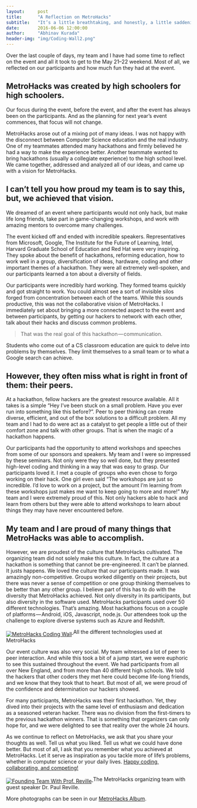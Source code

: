 ```yaml
---
layout:     post
title:      "A Reflection on MetroHacks"
subtitle:   "It’s a little breathtaking, and honestly, a little saddening to say this, but MetroHacks 2016 is over."
date:       2016-06-06 12:00:00
author:     "Abhinav Kurada"
header-img: "img/Coding-Wall2.png"
---
```

<p> Over the last couple of days, my team and I have had some time to reflect on the event and all it took to get to the May 21–22 weekend. Most of all, we reflected on our participants and how much fun they had at the event. </p>

<h2 class="section-heading">MetroHacks was created by high schoolers for high schoolers. </h2>

<p> Our focus during the event, before the event, and after the event has always been on the participants. And as the planning for next year’s event commences, that focus will not change. </p>

<p>MetroHacks arose out of a mixing pot of many ideas. I was not happy with the disconnect between Computer Science education and the real industry. One of my teammates attended many hackathons and firmly believed he had a way to make the experience better. Another teammate wanted to bring hackathons (usually a collegiate experience) to the high school level. We came together, addressed and analyzed all of our ideas, and came up with a vision for MetroHacks. </p>

<h2 class="section-heading">I can’t tell you how proud my team is to say this, but, we achieved that vision. </h2>

<p>We dreamed of an event where participants would not only hack, but make life long friends, take part in game-changing workshops, and work with amazing mentors to overcome many challenges. </p>

<p> The event kicked off and ended with incredible speakers. Representatives from Microsoft, Google, The Institute for the Future of Learning, Intel, Harvard Graduate School of Education and Red Hat were very inspiring. They spoke about the benefit of hackathons, reforming education, how to work well in a group, diversification of ideas, hardware, coding and other important themes of a hackathon. They were all extremely well-spoken, and our participants learned a ton about a diversity of fields. </p>

<p> Our participants were incredibly hard working. They formed teams quickly and got straight to work. You could almost see a sort of invisible silos forged from concentration between each of the teams. While this sounds productive, this was not the collaborative vision of MetroHacks. I immediately set about bringing a more connected aspect to the event and between participants, by getting our hackers to network with each other, talk about their hacks and discuss common problems.</p>

<blockquote>That was the real goal of this hackathon — communication. </blockquote>

<p>Students who come out of a CS classroom education are quick to delve into problems by themselves. They limit themselves to a small team or to what a Google search can achieve. </p> 

<h2 class="section-heading">However, they often miss what is right in front of them: their peers.  </h2> 

<p> At a hackathon, fellow hackers are the greatest resource available. All it takes is a simple “Hey I’ve been stuck on a small problem. Have you ever run into something like this before?”. Peer to peer thinking can create diverse, efficient, and out of the box solutions to a difficult problem. All my team and I had to do were act as a catalyst to get people a little out of their comfort zone and talk with other groups. That is when the magic of a hackathon happens. </p>

<p> Our participants had the opportunity to attend workshops and speeches from some of our sponsors and speakers. My team and I were so impressed by these seminars. Not only were they so well done, but they presented high-level coding and thinking in a way that was easy to grasp. Our participants loved it. I met a couple of groups who even chose to forgo working on their hack. One girl even said “The workshops are just so incredible. I’d love to work on a project, but the amount I’m learning from these workshops just makes me want to keep going to more and more!” My team and I were extremely proud of this. Not only hackers able to hack and learn from others but they were able to attend workshops to learn about things they may have never encountered before. </p>

<h2 class="section-heading"> My team and I are proud of many things that MetroHacks was able to accomplish. </h2> <p>However, we are proudest of the culture that MetroHacks cultivated. The organizing team did not solely make this culture. In fact, the culture at a hackathon is something that cannot be pre-engineered. It can’t be planned. It justs happens. We loved the culture that our participants made. It was amazingly non-competitive. Groups worked diligently on their projects, but there was never a sense of competition or one group thinking themselves to be better than any other group. I believe part of this has to do with the diversity that MetroHacks achieved. Not only diversity in its participants, but also diversity in the software used. MetroHacks participants used over 50 different technologies. That’s amazing. Most hackathons focus on a couple of platforms — Android, iOS, Javascript, node.js. Our attendees took up the challenge to explore diverse systems such as Azure and Redshift.</p>

<a href="https://www.flickr.com/photos/143863313@N02/sets/72157666684543924/with/26832883613/">
    <img src="{{ site.baseurl }}/img/MetroHacks-Coding-Wall.png" alt="MetroHacks Coding Wall" align="middle">
</a>
<span class="caption text-muted">All the different technologies used at MetroHacks</span>

<p> Our event culture was also very social. My team witnessed a lot of peer to peer interaction. And while this took a bit of a jump start, we were euphoric to see this sustained throughout the event. We had participants from all over New England, and from more than 40 different high schools. We told the hackers that other coders they met here could become life-long friends, and we know that they took that to heart. But most of all, we were proud of the confidence and determination our hackers showed. </p> <p> For many participants, MetroHacks was their first hackathon. Yet, they dived into their projects with the same level of enthusiasm and dedication as a seasoned veteran hacker. There was no division from the first-timers to the previous hackathon winners. That is something that organizers can only hope for, and we were delighted to see that reality over the whole 24 hours. </p>

<p>As we continue to reflect on MetroHacks, we ask that you share your thoughts as well. Tell us what you liked. Tell us what we could have done better. But most of all, I ask that you remember what you achieved at MetroHacks. Let it serve as inspiration as you tackle more of life’s problems, whether in computer science or your daily lives.
<a href="http://metrohacks.co"> Happy coding, collaborating, and competing!</a></p>

<a href="https://www.flickr.com/photos/143863313@N02/sets/72157666684543924/with/26832883613/">
    <img src="{{ site.baseurl }}/img/Founding-Team-With-Reville.png" alt="Founding Team With Prof. Reville" align="middle">
</a>
<span class="caption text-muted">The MetroHacks organizing team with guest speaker Dr. Paul Reville.</span>

<p>More photographs can be seen in our <a href="https://www.flickr.com/photos/143863313@N02/sets/72157666684543924/with/26832883613/">MetroHacks Album</a>.</p>
